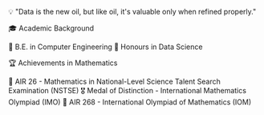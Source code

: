 💡 "Data is the new oil, but like oil, it's valuable only when refined properly."

🎓 Academic Background

🎯 B.E. in Computer Engineering 
🏅 Honours in Data Science 

🏆 Achievements in Mathematics

🥇 AIR 26 - Mathematics in National-Level Science Talent Search Examination (NSTSE)
🎖️ Medal of Distinction - International Mathematics Olympiad (IMO)
🥈 AIR 268 - International Olympiad of Mathematics (IOM)


